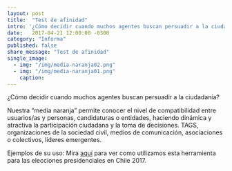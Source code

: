 ```yaml
---
layout: post
title:  "Test de afinidad"
intro: '¿Cómo decidir cuando muchos agentes buscan persuadir a la ciudadanía? Veamos qué tenemos en común.'
date:   2017-04-21 12:00:00 -0300
category: "Informa"
published: false
share_message: "Test de afinidad"
single_image:
  - img: "/img/media-naranja02.png"
  - img: "/img/media-naranja01.png"
    caption:
---
```

¿Cómo decidir cuando muchos agentes buscan persuadir a la ciudadanía?

Nuestra “media naranja” permite conocer el nivel de compatibilidad entre usuarios/as y personas, candidaturas o entidades, haciendo dinámica y atractiva la participación ciudadana y la toma de decisiones. TAGS, organizaciones de la sociedad civil, medios de comunicación, asociaciones o colectivos, líderes emergentes.

Ejemplos de su uso:  Mira [aquí](https://votainteligente.cl/media_naranja/) para ver como utilizamos esta herramienta para las elecciones presidenciales en Chile 2017.

